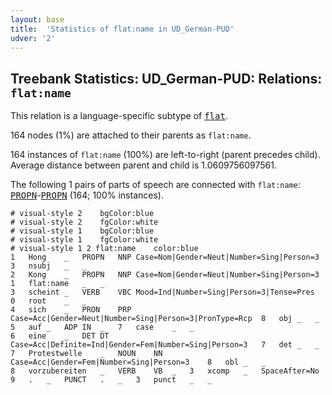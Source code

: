 ```yaml
---
layout: base
title:  'Statistics of flat:name in UD_German-PUD'
udver: '2'
---
```


## Treebank Statistics: UD_German-PUD: Relations: `flat:name`

This relation is a language-specific subtype of <tt><a href="de_pud-dep-flat.html">flat</a></tt>.

164 nodes (1%) are attached to their parents as `flat:name`.

164 instances of `flat:name` (100%) are left-to-right (parent precedes child).
Average distance between parent and child is 1.0609756097561.

The following 1 pairs of parts of speech are connected with `flat:name`: <tt><a href="de_pud-pos-PROPN.html">PROPN</a></tt>-<tt><a href="de_pud-pos-PROPN.html">PROPN</a></tt> (164; 100% instances).


~~~ conllu
# visual-style 2	bgColor:blue
# visual-style 2	fgColor:white
# visual-style 1	bgColor:blue
# visual-style 1	fgColor:white
# visual-style 1 2 flat:name	color:blue
1	Hong	_	PROPN	NNP	Case=Nom|Gender=Neut|Number=Sing|Person=3	3	nsubj	_	_
2	Kong	_	PROPN	NNP	Case=Nom|Gender=Neut|Number=Sing|Person=3	1	flat:name	_	_
3	scheint	_	VERB	VBC	Mood=Ind|Number=Sing|Person=3|Tense=Pres	0	root	_	_
4	sich	_	PRON	PRP	Case=Acc|Gender=Neut|Number=Sing|Person=3|PronType=Rcp	8	obj	_	_
5	auf	_	ADP	IN	_	7	case	_	_
6	eine	_	DET	DT	Case=Acc|Definite=Ind|Gender=Fem|Number=Sing|Person=3	7	det	_	_
7	Protestwelle	_	NOUN	NN	Case=Acc|Gender=Fem|Number=Sing|Person=3	8	obl	_	_
8	vorzubereiten	_	VERB	VB	_	3	xcomp	_	SpaceAfter=No
9	.	_	PUNCT	.	_	3	punct	_	_

~~~


